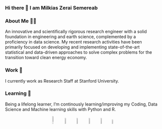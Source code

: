 ### Hi there 👋 I am Milkias Zerai Semereab

<!--
**milkiaszerai/milkiaszerai** is a ✨ _special_ ✨ repository because its `README.md` (this file) appears on your GitHub profile.

Here are some ideas to get you started:

- 🔭 I’m currently working on ...
- 🌱 I’m currently learning ...
- 👯 I’m looking to collaborate on ...
- 🤔 I’m looking for help with ...
- 💬 Ask me about ...
- 📫 How to reach me: ...
- 😄 Pronouns: ...
- ⚡ Fun fact: ...
-->
### About Me 👨‍💼 
An innovative and scientifically rigorous research engineer with a solid foundation in engineering and earth science, complemented by a proficiency in data science. My recent research activities have been primarily focused on developing and implementing state-of-the-art statistical and data-driven approaches to solve complex problems for the transition toward clean energy economy. 

### Work 🔭
I currently work as Research Staff at Stanford University. 

### Learning 🌱 
Being a lifelong learner, I’m continously learning/improving my Coding, Data Science and Machine learning skills with Python and R. 

<p align="center">
  <a href="https://profiles.stanford.edu/milkias-semereab"><img width="8%" src="https://1000logos.net/wp-content/uploads/2018/02/Stanford-University-Logo.png" alt="University website"/></a>
  <a href="https://www.linkedin.com/in/milkias-z-semereab-904542194/"><img width="7%" src="https://img.icons8.com/color/96/000000/linkedin.png" alt="linkedin"/></a>
  <a href="https://app.datacamp.com/profile/milkiaszerai"><img width="7%" src="https://play-lh.googleusercontent.com/zIO-uuTBjFigUIswv_h9S0-wVIkno_obwannvzr7NrXbh_MXL_khqV7gEqBly6KXEi4" alt="DataCamp"/></a>
  <a href="https://twitter.com/milkias_zerai"><img width="7%" src="https://img.icons8.com/color/96/000000/twitter-squared.png" alt="twitter"/></a>
  <a href="https://github.com/milkiaszerai/"><img width="7%" src="https://icones.pro/wp-content/uploads/2021/06/icone-github-bleu.png" alt="github"/></a>
  <a href="https://www.researchgate.net/profile/Milkias-Z-Semereab-2"><img width="6%" src="https://upload.wikimedia.org/wikipedia/commons/thumb/5/5e/ResearchGate_icon_SVG.svg/1024px-ResearchGate_icon_SVG.svg.png" alt="ResearchGate"/></a>
  
